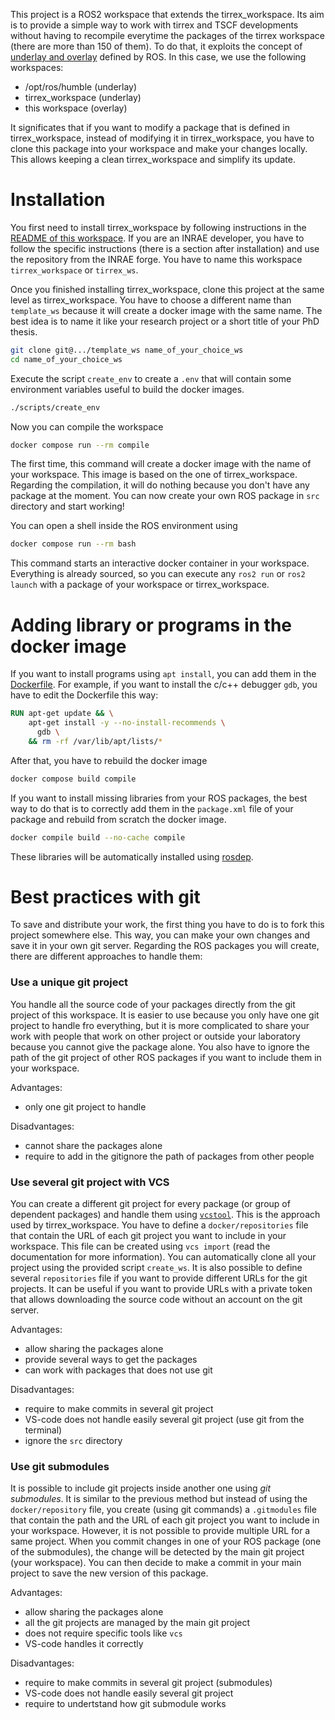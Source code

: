 This project is a ROS2 workspace that extends the tirrex_workspace.
Its aim is to provide a simple way to work with tirrex and TSCF developments without having to
recompile everytime the packages of the tirrex workspace (there are more than 150 of them).
To do that, it exploits the concept of
[underlay and overlay](https://docs.ros.org/en/humble/Tutorials/Beginner-Client-Libraries/Creating-A-Workspace/Creating-A-Workspace.html#source-the-overlay)
defined by ROS.
In this case, we use the following workspaces:
* /opt/ros/humble (underlay)
* tirrex_workspace (underlay)
* this workspace (overlay)

It significates that if you want to modify a package that is defined in tirrex_workspace, instead of
modifying it in tirrex_workspace, you have to clone this package into your workspace and make your
changes locally.
This allows keeping a clean tirrex_workspace and simplify its update.

# Installation

You first need to install tirrex_workspace by following instructions in the
[README of this workspace](https://github.com/Tirrex-Roboterrium/tirrex_workspace).
If you are an INRAE developer, you have to follow the specific instructions (there is a section
after installation) and use the repository from the INRAE forge.
You have to name this workspace `tirrex_workspace` or `tirrex_ws`.

Once you finished installing tirrex_workspace, clone this project at the same level as
tirrex_workspace.
You have to choose a different name than `template_ws` because it will create a docker image with
the same name.
The best idea is to name it like your research project or a short title of your PhD thesis.
```bash
git clone git@.../template_ws name_of_your_choice_ws
cd name_of_your_choice_ws
```

Execute the script `create_env` to create a `.env` that will contain some environment variables
useful to build the docker images.
```bash
./scripts/create_env
```

Now you can compile the workspace
```bash
docker compose run --rm compile
```

The first time, this command will create a docker image with the name of your workspace.
This image is based on the one of tirrex_workspace.
Regarding the compilation, it will do nothing because you don't have any package at the moment.
You can now create your own ROS package in `src` directory and start working!

You can open a shell inside the ROS environment using
```bash
docker compose run --rm bash
```
This command starts an interactive docker container in your workspace.
Everything is already sourced, so you can execute any `ros2 run` or `ros2 launch` with a package of
your workspace or tirrex_workspace.


# Adding library or programs in the docker image

If you want to install programs using `apt install`, you can add them in the
[Dockerfile](Dockerfile).
For example, if you want to install the c/c++ debugger `gdb`, you have to edit the Dockerfile this
way:
```Dockerfile
RUN apt-get update && \
    apt-get install -y --no-install-recommends \
      gdb \
    && rm -rf /var/lib/apt/lists/*
```

After that, you have to rebuild the docker image
```bash
docker compose build compile
```

If you want to install missing libraries from your ROS packages, the best way to do that is to
correctly add them in the `package.xml` file of your package and rebuild from scratch the docker
image.
```bash
docker compile build --no-cache compile
```
These libraries will be automatically installed using
[rosdep](https://docs.ros.org/en/humble/Tutorials/Intermediate/Rosdep.html).


# Best practices with git

To save and distribute your work, the first thing you have to do is to fork this project somewhere
else.
This way, you can make your own changes and save it in your own git server.
Regarding the ROS packages you will create, there are different approaches to handle them:

### Use a unique git project

You handle all the source code of your packages directly from the git project of this workspace.
It is easier to use because you only have one git project to handle fro everything, but it is more
complicated to share your work with people that work on other project or outside your laboratory
because you cannot give the package alone.
You also have to ignore the path of the git project of other ROS packages if you want to include
them in your workspace.

Advantages:
* only one git project to handle

Disadvantages:
* cannot share the packages alone
* require to add in the gitignore the path of packages from other people

### Use several git project with VCS

You can create a different git project for every package (or group of dependent packages) and handle
them using [`vcstool`](https://github.com/dirk-thomas/vcstool).
This is the approach used by tirrex_workspace.
You have to define a `docker/repositories` file that contain the URL of each git project you want to
include in your workspace.
This file can be created using `vcs import` (read the documentation for more information).
You can automatically clone all your project using the provided script `create_ws`.
It is also possible to define several `repositories` file if you want to provide different URLs for
the git projects.
It can be useful if you want to provide URLs with a private token that allows downloading the source
code without an account on the git server.

Advantages:
* allow sharing the packages alone
* provide several ways to get the packages
* can work with packages that does not use git

Disadvantages:
* require to make commits in several git project
* VS-code does not handle easily several git project (use git from the terminal)
* ignore the `src` directory

### Use git submodules 

It is possible to include git projects inside another one using _git submodules_.
It is similar to the previous method but instead of using the `docker/repository` file, you create
(using git commands) a `.gitmodules` file that contain the path and the URL of each git project you
want to include in your workspace.
However, it is not possible to provide multiple URL for a same project.
When you commit changes in one of your ROS package (one of the submodules), the change will be
detected by the main git project (your workspace).
You can then decide to make a commit in your main project to save the new version of this package.

Advantages:
* allow sharing the packages alone
* all the git projects are managed by the main git project
* does not require specific tools like `vcs`
* VS-code handles it correctly

Disadvantages:
* require to make commits in several git project (submodules)
* VS-code does not handle easily several git project
* require to undertstand how git submodule works
